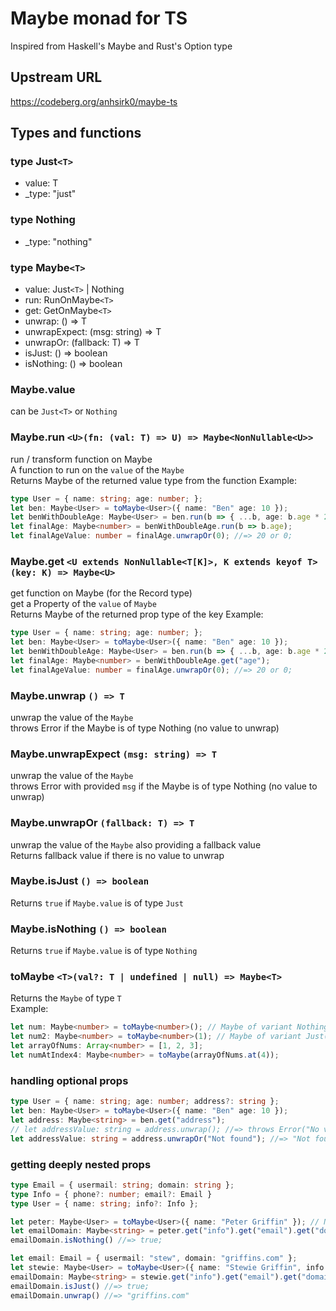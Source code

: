 # Maybe monad for TS
Inspired from Haskell's Maybe and Rust's Option type

## Upstream URL
https://codeberg.org/anhsirk0/maybe-ts

## Types and functions
### type Just`<T>`
  - value: T
  - _type: "just"

### type Nothing
  - _type: "nothing"

### type Maybe`<T>`
  - value: Just`<T>` | Nothing
  - run: RunOnMaybe`<T>`
  - get: GetOnMaybe`<T>`
  - unwrap: () => T
  - unwrapExpect: (msg: string) => T
  - unwrapOr: (fallback: T) => T
  - isJust: () => boolean
  - isNothing: () => boolean

### Maybe.value
can be `Just<T>` or `Nothing`

### Maybe.run `<U>(fn: (val: T) => U) => Maybe<NonNullable<U>>`
run / transform function on Maybe  
A function to run on the `value` of the `Maybe`  
Returns Maybe of the returned value type from the function
Example:
```ts
type User = { name: string; age: number; };
let ben: Maybe<User> = toMaybe<User>({ name: "Ben" age: 10 });
let benWithDoubleAge: Maybe<User> = ben.run(b => { ...b, age: b.age * 2 });
let finalAge: Maybe<number> = benWithDoubleAge.run(b => b.age);
let finalAgeValue: number = finalAge.unwrapOr(0); //=> 20 or 0;
```

### Maybe.get `<U extends NonNullable<T[K]>, K extends keyof T>(key: K) => Maybe<U>`
get function on Maybe (for the Record type)  
get a Property of the `value` of `Maybe`  
Returns Maybe of the returned prop type of the key
Example:
```ts
type User = { name: string; age: number; };
let ben: Maybe<User> = toMaybe<User>({ name: "Ben" age: 10 });
let benWithDoubleAge: Maybe<User> = ben.run(b => { ...b, age: b.age * 2 });
let finalAge: Maybe<number> = benWithDoubleAge.get("age");
let finalAgeValue: number = finalAge.unwrapOr(0); //=> 20 or 0;
```

### Maybe.unwrap `() => T`
unwrap the value of the `Maybe`  
throws Error if the Maybe is of type Nothing (no value to unwrap)

### Maybe.unwrapExpect `(msg: string) => T`
unwrap the value of the `Maybe`  
throws Error with provided `msg` if the Maybe is of type Nothing (no value to unwrap)

### Maybe.unwrapOr `(fallback: T) => T`
unwrap the value of the `Maybe` also providing a fallback value  
Returns fallback value if there is no value to unwrap

### Maybe.isJust `() => boolean`
Returns `true` if `Maybe.value` is of type `Just`

### Maybe.isNothing `() => boolean`
Returns `true` if `Maybe.value` is of type `Nothing`

### toMaybe `<T>(val?: T | undefined | null) => Maybe<T>`
Returns the `Maybe` of type `T`  
Example: 
```ts
let num: Maybe<number> = toMaybe<number>(); // Maybe of variant Nothing;
let num2: Maybe<number> = toMaybe<number>(1); // Maybe of variant Just(1);
let arrayOfNums: Array<number> = [1, 2, 3];
let numAtIndex4: Maybe<number> = toMaybe(arrayOfNums.at(4));
```


### handling optional props
```ts
type User = { name: string; age: number; address?: string };
let ben: Maybe<User> = toMaybe<User>({ name: "Ben" age: 10 });
let address: Maybe<string> = ben.get("address");
// let addressValue: string = address.unwrap(); //=> throws Error("No value to unwrap");
let addressValue: string = address.unwrapOr("Not found"); //=> "Not found"
```

### getting deeply nested props
```ts
type Email = { usermail: string; domain: string };
type Info = { phone?: number; email?: Email }
type User = { name: string; info?: Info };

let peter: Maybe<User> = toMaybe<User>({ name: "Peter Griffin" }); // No info
let emailDomain: Maybe<string> = peter.get("info").get("email").get("domain");
emailDomain.isNothing() //=> true;

let email: Email = { usermail: "stew", domain: "griffins.com" };
let stewie: Maybe<User> = toMaybe<User>({ name: "Stewie Griffin", info: { email } });
emailDomain: Maybe<string> = stewie.get("info").get("email").get("domain");
emailDomain.isJust() //=> true;
emailDomain.unwrap() //=> "griffins.com"
```
